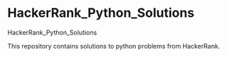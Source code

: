 # HackerRank_Python_Solutions

HackerRank_Python_Solutions

This repository contains solutions to python problems from HackerRank.
